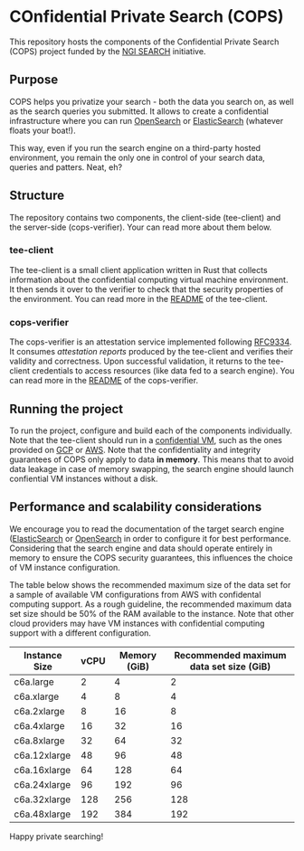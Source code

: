 # COnfidential Private Search (COPS)

This repository hosts the components of the Confidential Private Search (COPS) project
funded by the [NGI SEARCH](https://ngi.eu/ngi-projects/ngi-search/) initiative.

## Purpose
COPS helps you privatize your search - both the data you search on, as well as the search queries you submitted.
It allows to create a confidential infrastructure where you can run [OpenSearch](https://opensearch.org/)  or [ElasticSearch](https://www.elastic.co/elasticsearch) (whatever floats your boat!).

This way, even if you run the search engine on a third-party hosted environment, you remain the only one in control
of your search data, queries and patters. Neat, eh?

## Structure
The repository contains two components, the client-side (tee-client) and the server-side (cops-verifier).
Your can read more about them below.

### tee-client
The tee-client is a small client application written in Rust that collects information about the confidential computing
virtual machine environment. It then sends it over to the verifier to check that the security properties of the
environment.
You can read more in the [README](https://github.com/canarybit/COPS/blob/main/tee-client/README.md) of the tee-client.

### cops-verifier
The cops-verifier is an attestation service implemented following [RFC9334](https://datatracker.ietf.org/doc/rfc9334/).
It consumes _attestation reports_ produced by the tee-client and verifies their validity and correctness.
Upon successful validation, it returns to the tee-client credentials to access resources (like data fed to a search
engine).
You can read more in the [README](https://github.com/canarybit/COPS/blob/main/cops-verifier/README.md) of the cops-verifier.

## Running the project
To run the project, configure and build each of the components individually.
Note that the tee-client should run in a [confidential VM](https://en.wikipedia.org/wiki/Confidential_computing), such as the ones provided on 
[GCP](https://cloud.google.com/security/products/confidential-computing) 
or [AWS](https://aws.amazon.com/confidential-computing/).
Note that the confidentiality and integrity guarantees of COPS only apply to data **in memory**.
This means that to avoid data leakage in case of memory swapping, the search engine should launch confiential VM instances without a disk.  

## Performance and scalability considerations

We encourage you to read the documentation of the target search engine ([ElasticSearch](https://www.elastic.co/guide/en/elasticsearch/reference/current/important-settings.html) or [OpenSearch](https://opensearch.org/docs/latest/getting-started/) in order to configure it for best performance.
Considering that the search engine and data should operate entirely in memory to ensure the COPS security guarantees, this influences the choice of VM instance configuration. 

The table below shows the recommended maximum size of the data set for a sample of available VM configurations from AWS with confidental computing support.
As a rough guideline, the recommended maximum data set size should be 50% of the RAM available to the instance.
Note that other cloud providers may have VM instances with confidential computing support with a different configuration.

| Instance Size	| vCPU | Memory (GiB) | Recommended maximum data set size (GiB) |
|---------------|------|--------------|---------------|
| c6a.large	| 2	| 4	|  2 | 
| c6a.xlarge |	4 |	8	| 4 | 
| c6a.2xlarge	| 8	| 16| 	8	|   
| c6a.4xlarge	| 16	| 32		|16 |
| c6a.8xlarge |	32 |	64		| 32 |
| c6a.12xlarge | 48	| 96		|48 |
| c6a.16xlarge	| 64	| 128		| 64 |
| c6a.24xlarge	| 96	| 192		|96 |
| c6a.32xlarge	| 128	| 256		| 128 |
| c6a.48xlarge	| 192	| 384		| 192 |

Happy private searching!
